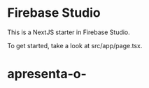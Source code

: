 # Firebase Studio

This is a NextJS starter in Firebase Studio.

To get started, take a look at src/app/page.tsx.
# apresenta-o-
